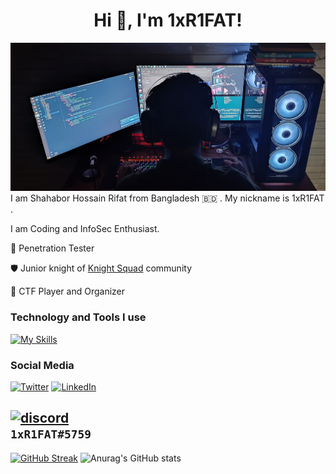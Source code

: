 <h1 align="center">Hi 👋, I'm 1xR1FAT!</h1>

<code><img src="https://raw.githubusercontent.com/1xr1fat/1xR1FAT/main/IMG_20221130_220731.jpg"></code>
I am Shahabor Hossain Rifat from Bangladesh :bangladesh: . My nickname is 1xR1FAT .

I am Coding and InfoSec Enthusiast.



:closed_lock_with_key:  Penetration Tester

:shield: Junior knight of [Knight Squad](https://knightsquad.org)
 community

:lady_beetle: CTF Player and Organizer 



### Technology and Tools I use


[![My Skills](https://skillicons.dev/icons?i=cpp,bash,java,py,androidstudio,docker,git,github,md,idea,vscode,visualstudio,atom,arduino,wordpress,linux)](https://skillicons.dev)


### Social Media
[![Twitter](https://skillicons.dev/icons?i=twitter)](https://twitter.com/1xR1Fat)
[![LinkedIn](https://skillicons.dev/icons?i=linkedin)](https://www.linkedin.com/in/shahbor-hossain-rifat-ab7b1b217/)

[![discord](https://skillicons.dev/icons?i=discord)]()
<br/>
```1xR1FAT#5759```
---

[![GitHub Streak](https://github-readme-streak-stats.herokuapp.com/?user=WeirdR1fat&theme=merko)]([https://git.io/streak-stats](https://twitter.com/1xR1Fat))
![Anurag's GitHub stats](https://github-readme-stats.vercel.app/api?username=1xr1fat&show_icons=true&theme=dracula)
